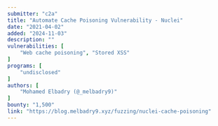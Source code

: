 ```yaml
---
submitter: "c2a"
title: "Automate Cache Poisoning Vulnerability - Nuclei"
date: "2021-04-02"
added: "2024-11-03"
description: ""
vulnerabilities: [
    "Web cache poisoning", "Stored XSS"
]
programs: [
    "undisclosed"
]
authors: [
    "Mohamed Elbadry (@_melbadry9)"
]
bounty: "1,500"
link: "https://blog.melbadry9.xyz/fuzzing/nuclei-cache-poisoning"
---
```




